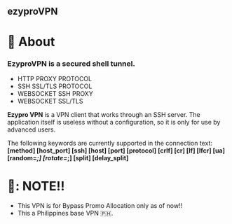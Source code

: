 ## ezyproVPN

# :scroll: About
### EzyproVPN is a secured shell tunnel.
- HTTP PROXY PROTOCOL
- SSH SSL/TLS PROTOCOL
- WEBSOCKET SSH PROXY
- WEBSOCKET SSL/TLS

**Ezypro VPN**  is a VPN client that works through an SSH server. The application itself is useless without a configuration, so it is only for use by advanced users.

The following keywords are currently supported in the connection text: 
**[method] [host_port] [ssh] [host] [port] [protocol] [crlf] [cr] [lf] [lfcr] [ua] [random=*;] [rotate=*;] [split] [delay_split]**

# 📓: **NOTE!!**
- This VPN is for Bypass Promo Allocation only as of now!!
- This a Philippines base VPN 🇵🇭.
